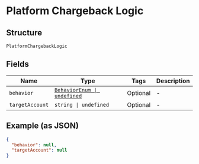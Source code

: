 
# Platform Chargeback Logic

## Structure

`PlatformChargebackLogic`

## Fields

| Name | Type | Tags | Description |
|  --- | --- | --- | --- |
| `behavior` | [`BehaviorEnum \| undefined`](../../doc/models/behavior-enum.md) | Optional | - |
| `targetAccount` | `string \| undefined` | Optional | - |

## Example (as JSON)

```json
{
  "behavior": null,
  "targetAccount": null
}
```

